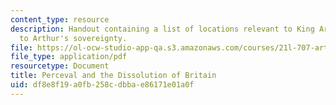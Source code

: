 ```yaml
---
content_type: resource
description: Handout containing a list of locations relevant to King Arthur and challengers
  to Arthur's sovereignty.
file: https://ol-ocw-studio-app-qa.s3.amazonaws.com/courses/21l-707-arthurian-literature-and-celtic-colonization-spring-2005/df8e8f19a0fb258cdbbae86171e01a0f_17_per_diss_brit.pdf
file_type: application/pdf
resourcetype: Document
title: Perceval and the Dissolution of Britain
uid: df8e8f19-a0fb-258c-dbba-e86171e01a0f
---
```


